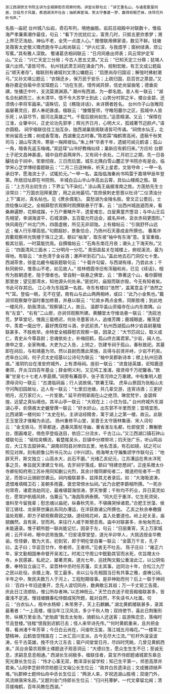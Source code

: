 <!-- { "loadSidebar": true } -->
	浙江西湖崇文书院主讲为全椒薛慰农观察时雨。讲堂长联句云：“讲艺重名山，与诸君夏屋同居，岂徒月夕风晨，煮酒湖滨开社会；抽帆离宦海，笑太守春婆一梦，赢得棕鞋芒袜，扶筇花外听书声。”
名胜--庙祀
	台州城八仙岩，奇石布列，境绝幽胜。岩前吕祖殿中对联数十，惟临海严孝廉乘潮作最佳，句云：“看下方扰扰红尘，富贵几时，只抵五更炊黍梦；溯上界茫茫浩劫，神仙不老，全凭一点度人心。”
	赠僧联用佛家语，数见不鲜。钱塘吴薇客太史敬义赠虎跑寺平山和尚联云：“炉火红深，与我煨芋；窗树绿满，烦公写蕉。”具有雅人深致。
	蜀诸葛丞相祠联云：“日月同悬出师表；风云常护定军山。”又云：“兴亡天定三分局；今古人思五丈原。”又云：“已知天定三分鼎；犹竭人谋六出师。”语皆可传。
	杭州钱武肃王祠在涌金门外，规制宏敞，有王文成公题扁云“顺天者存”。楹联则有诸城刘文清公墉题云：“启匣尚存归国诏；解弢时拂射潮弓。”又孙文靖公题云：“衣锦还乡，保万民于安乐；上疏归国，启百世之蒸尝。”又裔孙嘉定伯瑜中丞宝琛题云：“功在生民，惜传闻异辞，信史尚留曲笔；德垂奕禩，怅播迁中叶，支流莫溯渊源。”
	潮州有西湖，为一郡名胜。昔人有一联云：“湖名合杭颍而三，水木清华，惜不令大苏学士到此；山势分村郭之半，楼台金碧，还须倩小李将军画来。”语殊切，见《樵隐诗话》，未详撰者姓名。
	台州巾子山张睢阳庙屡著灵应，郡人奉祀甚虔。楹联云：“慷慨誓师，守睢阳蕞尔之区，孤城中人皆乐死；从容尽节，振河北英雄之气，千载后貌尚如生。”运意精湛。又云：“保障在江淮，业肇中兴，正史论功先郭李；辉光齐日月，心明大义，孤城著节迈颜卢。”语亦圆稳。
	祠宇楹联往往工拙互杂，独西湖巢居阁联语皆可传诵。“祠傍水仙王，北宋尚留高士躅；树成香雪海，西湖重见古时春。”陈若霖“梅鹤寄高闲，遗稿千秋笑司马；湖山写清泠，寒泉一掬拜坡仙。”朱上林“华表千年，遗蜕可闻元鹤语；孤山一角，暗香先返玉梅魂。”吴廷琛“山冷好教梅似续；巢新应有鹤归来。”方应纶
	台郡士子祀文昌神甚虔。城中自府县两庠外，又有祠十余处。二月初三之期，先一日各醵钱会于祠中，笙歌彻夜，三日而后罢。城东北隅白雪山麓正学书院亦有是会。临学宋心芝学博经畬题联云：“二月二日迓神庥，祈天上星君，文皆夺命；一甲一名承旧学，愿海滨士子，试辄抡元。”一甲一名，盖指临海秦尚书鸣雷于嘉靖甲辰年登第。所居旧址即在书院侧。
	羊城白云山半山寺高出云霄，具仙山楼阁之胜。联云：“上方月出初生白；下界尘飞不染红。”
	涂山禹王庙据淮南之胜。方莲舫先生士涂常曰：“‘万国衣冠拜冕旒’，用之此地最切。”宫庶侯刺史思晋以杜诗“二仪清浊分上下”属对，真名帖也。见《蔗余偶笔》。
	莫愁湖为金陵名胜。曾文正公甍后，士庶绘像以祀之。全椒薛慰农观察时雨撰联悬于厅事，云：“出西州城迤逦而来，看桑麻遍野，花柳成蹊，十万户重睹升平，遗爱难忘，白叟黄童齐堕泪；与中山王后先相望，幸湖海波平，石城浪静，五百载允符运会，威名并峙，衮衣赤舄更图形。”
	快风阁在广州北门外，四面虚敞，所见无非邱陇。上有楹帖云：“引我舒怀山远近；催人行乐塚高低。”句颇超妙，景象恰合，乃扬州石天基成金所撰也。
	番禺许宾衢观察祥光筑楼于珠江之滨，额曰“袖海”，取东坡“袖中有东海”意。复室重楹，极其壮丽，一时莫能伉焉。自撰楹帖云：“石角东南花月夜；潮头上下海天秋。”又云：“四面清风三面水；二分明月一分花。”
	青田县盐关在城楼上，俯视溪流，最为得地。有联云：“水色清于金谷酒；瀑声听到石门山。”盖此地去石门洞仅七十里。
	西湖茶舍，徐星北鹺令福辰题联句云：“十载许勾留，与西湖有缘，乃尝此水；千秋同俯仰，惟青山不老，如见故人。”
	桂林栖霞寺旧有浑融和尚，已见《续话》，相传为胜朝遗老，隐于僧者也。曾自制一联悬之佛堂，云：“靠著这个山，看你脚根那里放；望见那湾水，知他源头何处来。”匪扰时，庙毁而联亦毁，今无有知者矣。书此可存其旧。
	江心寺为东瓯第一名胜。寺东有楼曰“浩然”，盖寓意孟子“浩然之气”耳。登临一眺，无不在望。南有山与此山两两相峙，或曰：“此乃小金焦也。”戴涧邻观察槃守温时重加修葺，并悬以联云：“忆故乡两点金焦，同斯胜境；到此地一楼风月，助我清谈。”观察镇江人，故云。
	温郡华盖山资福寺在山内东南隅。山有“左宜”、“右有”二山房，亦涧邻观察所建。黄黼堂太守维诰悬一联云：“洗砚池荒，梦草堂圮，愧我三载栖迟，何处寻墨客诗人，追维芳躅；鹿城眼底，雁荡望中，羡君一麾出守，最好携双柑斗酒，步武前贤。”
	杭州西湖孤山林少岩县尉墓楹联甚多，不胜枚举。余特爱全椒薛慰农观察一联，因录之：“大节匹阎公，取义成仁，青史从今尊县尉；忠魂依处士，补梅招鹤，孤山终古属君家。”少岩，闽人也。庚申之变，全家殉难。大吏为之入告，上悯之，饬建专祠于孤山，春秋致祀。其墓即在祠后，与和靖墓为邻。然以县尉而膺此荣施，且得与前贤并峙，少岩不朽矣。
	虎阜白公祠，何子贞太史绍基以公诗句为联云：“袖中吴郡新诗本；襟上杭州旧酒痕。”
	淮阴钓台在淮安府城外，上有漂母祠。座前一联云：“进食拯英雄，讵知鹿逐秦郊，开炎汉四百年基业；辞金明义利，又见鸠工淮浦，报贤母千万祀馨香。”款署“甘泉七十七老人李勗撰。”祠旁有蒹葭亭，张子青河帅之万重建。中有集明人题漂母词句一联云：“古渡临祠庙；行人说故侯。”款署王琛。
	虎阜山景园为张船山太守问陶旧园故址，近人有一联云：“七里旧池塘，共几辈交游，连宵诗酒；三更好明月，况万家灯火，一片笙歌。”
	延平府明翠阁在山之绝顶，琳宫梵宇，金碧辉煌，远望之真仙境也。其半山亭一联云：“大观在上；小住为佳。”
	台州府城外东湖湖心亭，俞荫甫太史樾曾撰一联云：“好水好山，出东郭不半里而至；宜晴宜雨，比西湖第一楼何如？”太史在杭，主讲诂经精舍，寓于湖上之第一楼，故云。此联王玉堂茂才维翰为余述。
	扬州重修平山堂，吴晋壬太守唐林集唐、宋人词句云：“金戈铁马，芳草都迷，遇春风策杖寻幽，重省淮左名都，杜郎俊赏；舞榭歌台，图画难足，倚危亭登临送目，依旧二分流水，千古江山。”又江西湖口镇石钟山楼联句云：“砥柱突横流，看楚尾吴头，巨镇中分襟带巩；钧天张广乐，听山鸣谷应，大江东去鼓钟来。”
	湖南祁阳县对岸四五里，地名浯溪，有石如镜，拭之可以照见对岸。刻有颜鲁公所书元次山《中兴颂》。杨海琴太守瀚集颂字作联句云：“地辟天开，斯文独立；山高水大，此石不磨。”
	光绪乙亥纪元，江苏漕运在黑水洋死事之员，奉旨就天津建立专祠。去岁祠宇落成，额曰“特建忠愍祠”。正座系赠太仆寺卿衔知府用江苏补用同知蒯公光烈，其余计赠冏卿衔者二，赠道府衔者不一而足，而皆以云骑尉世袭云。祠内楹联甚多，兹择其尤者录后。如：“大海吸波涛，遗恨难填精卫石；圣朝多雨露，褒忠常傍水仙祠。”此乃合肥李爵相所撰。“一死亦何常奇，诸君浩劫同沦，最难堪碧海惊涛，寥天惨雾；千秋均不朽业，异日英灵如在，愿常护帆樯风转，刍粟云飞。”海昌陈炳泰撰。“同大厄于重洋，忆生死须臾，谁料至今留我辈；慰忠魂以庙祀，纵春秋凭吊，不堪痛哭悼诸君。”合肥王世藻、侯官江锡珪、龙泉蔡世廉此系同办漕运，在洋获救诸公所撰也。
	乙亥之秋余奉檄摄温处观察，即方子颖观察鼎锐之缺。道经桃花岭，盖入处要道也。岭上祀关圣，庙貌巍然。且有泉，甘而冽。来往行人咸于斯憩息焉。庙中对联甚多，余匆匆而去，未能遍录。惟子颖所题一联尚能记忆，因录于左，句云：“日丽重宵，天上万家城阙；云开半岭，眼中武帝旌旗。”
	归安凌厚堂堃，道光辛卯举人，大挑选授金华教谕。性怪僻，敢为大言。初到官，即于明伦堂自署一联云：“金匮万千言，孔子曰，孟子曰；华衮百廿作，帝者师，王者师。”见者无不吐舌。
	陈子庄曰：“雍正六年，家文勤相国奉命督开吴淞江。时淞江守周公中鋐勤其官而水死，优旨赠太仆寺。乡民感甚，私祀之，屡著灵爽。道光七年，巡抚陶文毅公重浚此江，以公阴佑奏，奉特旨立庙江干。梁茝林中丞时任苏藩，实主其事。迨同治十年，合松江九厅之民以赴役。余摄上海，受工最多。余以公与先相国当日有共事之雅，虔祷公祠。半年之中，聚民夫数万人于河上，工程尅期竣事。是非神助而何？后上一联于神祠曰：‘百四十年旧迹重开，念先人谊切同舟，数典敢忘其祖；万一千丈钜工告蒇，庆此日江流顺轨，惟公所存者神。’以志神贶云。”
	天竺白衣送子观音殿楹联甚多，皆庸浅不足道。惟钱塘魏春松侍御成宪所题，裁对自然，不失读书人吐属。句云：“白衣仙人，瓶中水杨柳；朱芾男子，天上石麒麟。”
	湖北黄鹤楼联甚多，录其最著者：“一上高楼，缅当年江汉风流，多少千秋人物；双持使节，喜此日荆衡形势，纵横万里金汤。”史贻直“我去太匆匆，骑鹤仙人还送客；兹游殊恋恋，落梅时节且登楼。”钱楷“恨我到迟鹤已去；怪人来早诗先传。”“何时黄鹤重来，且共把金尊，看洲渚千年芳草；今日白云尚在，问谁吹玉笛，落江城五月梅花。”“一楼萃三楚精神，云鹤皆空残笛在；二水汇百川支派，古今无尽大江流。”“栏杆外滚滚波涛，任千古英雄，挽不住大江东去；窗户间堂堂日月，尽四时凭眺，几曾见黄鹤西来。”
	凤台余菊农观察士瑮题送子观音洞云：“大德曰生，愿众生生生不已；至诚无息，求嗣息息息相通。”
	西湖长生祠极多，楹联佳者，莫宝齐侍郎题诸城窦东皋总宪光鼐长生位云：“怜才心事无双，教泽深长留学校；知己生平第一，师恩高厚并君亲。”山阳李芝龄师宗昉题汪文端公长生位云：“政并白苏遗泽远；文成雅颂继声难。”杭郡绅士题帅仙舟中丞长生位云：“两浙人来，岁祝选湖山胜境；双堤门外，风流继唐宋名臣。”又题刘金门侍郎长生位云：“归兴托蒪鲈，一代文章留北阙；清芬接梅鹤，百年风教在西湖。”
